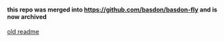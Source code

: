#### this repo was merged into https://github.com/basdon/basdon-fly and is now archived

[old readme](readme-old.txt)
